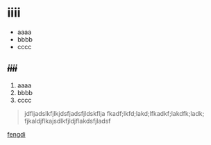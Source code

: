 # iiii
* aaaa
* bbbb
* cccc

## _~~**iiii**~~_
1. aaaa
2. bbbb
3. cccc

> jdfljadslkfjlkjdsfjadsfjldskflja
fkadf;lkfd;lakd;lfkadkf;lakdfk;ladk;
fjkaldjflkajsdlkfjldjflakdsfjladsf

[fengdi](https://github.com/)
